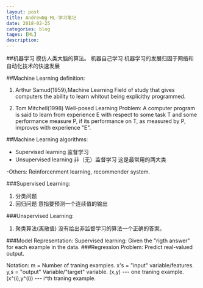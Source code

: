 ```yaml
---
layout: post
title: AndrewNg-ML-学习笔记
date: 2018-02-25
categories: blog
tages: [ML]
description: 
---
```


##机器学习
  模仿人类大脑的算法。
  机器自己学习
  机器学习的发展归因于网络和自动化技术的快速发展

##Machine Learning definition:

1. Arthur Samud(1959),Machine Learning Field of study that gives computers the ability to learn whitout being explicithy programmed.

2. Tom Mitchell(1998) Well-posed Learning Problem: A computer program is said to learn from experience E with respect to some task T and some performance measure P, if its performance on T, as measured by P, improves with experience "E".

##Machine Learning algorithms:
  - Supervised learning 监督学习
  - Unsupervised learning 非（无）监督学习
  这是最常用的两大类

  -Others: Reinforcenment learning, recommender system.

###Supervised Learning:
 1. 分类问题
 2. 回归问题
 意指要预测一个连续值的输出

###Unspervised Learning:
  1. 聚类算法(离散值)
  没有给出非监督学习的算法一个正确的答案。

###Model Representation:
  Supervised learning: Given the "rigth answer" for each example in the data.
###Regression Problem:
  Predict real-valued output.

  Notation:
    m = Number of traning examples.
    x's = "input" variable/features.
    y,s = "output" Variable/"target" variable.
    (x,y) --- one traning example.
    (x^(i),y^(i)) --- i^th traning example.


